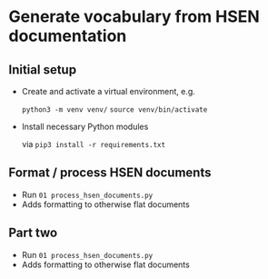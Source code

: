 # Generate vocabulary from HSEN documentation

## Initial setup
- Create and activate a virtual environment, e.g.

  `python3 -m venv venv/`
  `source venv/bin/activate`

- Install necessary Python modules 

  via `pip3 install -r requirements.txt`


## Format / process HSEN documents

- Run `01 process_hsen_documents.py`
- Adds formatting to otherwise flat documents

## Part two

- Run `01 process_hsen_documents.py`
- Adds formatting to otherwise flat documents

